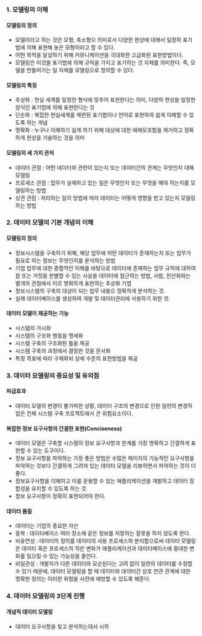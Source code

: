 ### 1. 모델링의 이해
#### 모델링의 정의 
  - 모델이라고 하는 것은 모형, 축소형으 의미로서 다양한 현상에 대해서 일정하 표기법에 의해 표현해 놓은 모형이라고 할 수 있다. 
  - 어떤 목적을 달성하기 위해 커뮤니케이션을 극대화한 고급화된 표현방법이다.
  - 모델링은 이것을 표기법에 의해 규칙을 가지고 표기하는 것 자체를 의미한다. 즉, 모델을 만들어가는 일 자체를 모델링으로 정의할 수 있다.
  
#### 모델링의 특징
  - 추상화 : 현실 세계를 일정한 형식에 맞추어 표현한다는 의미, 다양하 현상을 일정한 양식인 표기법에 의해 표현한다는 것
  - 단순화 : 복잡한 현실세계를 제한된 표기법이나 언어로 표현하여 쉽게 이해할 수 있도록 하는 개념
  - 명확화 : 누구나 이해하기 쉽게 하기 위해 대상에 대한 애매모호함을 제거하고 정확하게 현상을 기술하는 것을 의미

#### 모델링의 세 가지 관저
  - 데이터 관점 : 어떤 데이터와 관련이 있는지 또는 데이터간의 관계는 무엇인지 대해 모델링
  - 프로세스 관점 : 업무가 실제하고 있는 일은 무엇인지 또는 무엇을 해야 하는지를 모델링하는 방법
  - 상관 관점 : 처리하는 일의 방법에 따라 데이터는 어떻게 영향을 받고 있는지 모델링하는 방법

### 2. 데이터 모델의 기본 개념의 이해
#### 모델링의 정의 
  - 정보시스템을 구축하기 위해, 해당 업무에 어떤 데이터가 존재하는지 또는 업무가 필요로 하는 정보는 무엇인지를 분석하는 방법
  - 기업 업무에 대한 종합적인 이해를 바탕으로 데이터에 존재하는 업무 규칙에 대하여 참 또는 거짓을 판별할 수 있는 사실을 
    데이터에 접근하는 방법, 사람, 전산화와는 별개의 관점에서 이르 명확하게 표현하는 추상화 기법
  - 정보시스템의 구축의 대상이 되는 업무 내용으 정확하게 분석하는 것.
  - 실제 데이터베이스를 생성하여 개발 및 데이터관리에 사용하기 위한 것.

#### 데이터 모델이 제공하는 기능
  - 시스템의 가시화
  - 시스템의 구조와 행동을 명세화
  - 시스템 구축의 구조화된 틀을 제공
  - 시스템 구축의 과정에서 결정한 것을 문서화
  - 특정 목표에 따라 구체화되 상세 수준의 표현방법을 제공

### 3. 데이터 모델링의 중요성 및 유의점
#### 파급효과
  - 데이터 모델의 변경이 불가피한 상황, 데이터 구조의 변경으로 인한 일련의 변경작업은 전체 시스템 구축 프로젝트에서 큰 위험요소이다.

#### 복잡한 정보 요구사항의 간결한 표현(Conciseness)
  - 데이터 모델은 구축할 시스템의 정보 요구사항과 한계를 가장 명확하고 간결하게 표현할 수 있는 도구이다.
  - 정보 요구사항을 파악하는 가장 좋은 방법은 수많은 페이지의 기능적인 요구사항을 파악하는 것보다 간결하게 그려져 있는 데이터 모델을 리뷰하면서 파악하는 것이 더 좋다.
  - 정보요구사항을 이해하고 이를 운용할 수 있는 애플리케이션을 개발하고 데이터 정합성을 유지할 수 있도록 하는 것.
  - 정보 요구사항이 정확히 표현되어야 한다.

#### 데이터 품질
  - 데이터는 기업의 중요한 자산
  - 중복 : 데이터베이스 여러 장소에 같은 정보를 저장하는 잘못을 하지 않도록 한다.
  - 비유연성 : 데이터의 정의를 데이터의 사용 프로세스와 분리함으로써 데이터 모델링은 데이터 혹은 프로세스의 작은 변화가 애플리케이션과 데이터베이스에 중대한 변화를 일으킬 수 있는 가능성을 줄인다.
  - 비일관성 : 개발자가 다른 데이터와 모순된다는 고려 없이 일련의 데이터를 수정할 수 있기 때문에, 데이터 모델링을 할 때 데이터와 데이터간 상호 연관 관계에 대한 명확한 정의는 이러한 위험을 사전에 예방할 수 있도록 해준다.

### 4. 데이터 모델링의 3단계 진행
#### 개념적 데이터 모델링
  - 데이터 요구사항을 찾고 분석하는데서 시작
